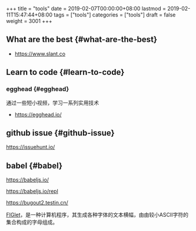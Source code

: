 +++
title = "tools"
date = 2019-02-07T00:00:00+08:00
lastmod = 2019-02-11T15:47:44+08:00
tags = ["tools"]
categories = ["tools"]
draft = false
weight = 3001
+++

## What are the best {#what-are-the-best}

-   <https://www.slant.co>


## Learn to code {#learn-to-code}


### egghead {#egghead}

通过一些短小视频，学习一系列实用技术

-   <https://egghead.io/>


## github issue {#github-issue}

<https://issuehunt.io/>


## babel {#babel}

<https://babeljs.io/>

<https://babeljs.io/repl>


https://bugout2.testin.cn/

[FIGlet](http://www.figlet.org/)，是一种计算机程序，其生成各种字体的文本横幅，由由较小ASCII字符的集合构成的字母组成。